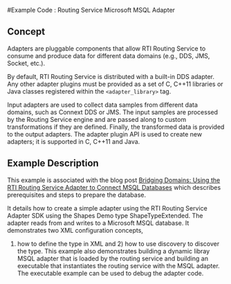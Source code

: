 #Example Code : Routing Service Microsoft MSQL Adapter

## Concept

Adapters are pluggable components that allow RTI Routing Service to consume and
produce data for different data domains (e.g., DDS, JMS, Socket, etc.).

By default, RTI Routing Service is distributed with a built-in DDS adapter. Any
other adapter plugins must be provided as a set of C, C++11 libraries or Java
classes registered within the `<adapter_library>` tag.

Input adapters are used to collect data samples from different data domains,
such as Connext DDS or JMS. The input samples are processed by the Routing Service
engine and are passed along to custom transformations if they are defined.
Finally, the transformed data is provided to the output adapters. The adapter
plugin API is used to create new adapters; it is supported in C, C++11 and Java.

## Example Description

This example is associated with the blog post 
[Bridging Domains: Using the RTI Routing Service Adapter to Connect MSQL Databases](https://www.rti.com/blog/msql-database-routing-service-adapter?fbclid=IwAR2QVrZAQtE5pl94CrPYJLZ3p24ipKs7EdxvUQiZkuuDI_aBlzpn3Wy8_jE) 
which describes prerequisites and steps to prepare the database.

It details how to create a simple adapter using the RTI Routing Service
Adapter SDK using the Shapes Demo type ShapeTypeExtended. The adapter reads 
from and writes to a Microsoft MSQL database. It demonstrates two XML configuration concepts, 
1) how to define the type in XML and 2) how to use discovery to discover the type. 
This example also demonstrates building a dynamic libray MSQL adapter that is loaded by the 
routing service and building an executable that instantiates the routing service with the MSQL adapter.
The executable example can be used to debug the adapter code.
